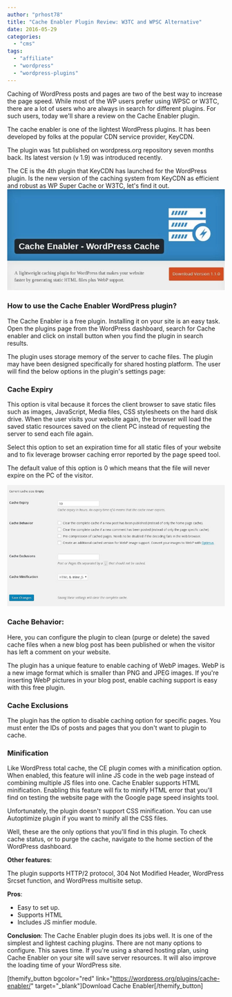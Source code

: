 ```yaml
---
author: "prhost78"
title: "Cache Enabler Plugin Review: W3TC and WPSC Alternative"
date: 2016-05-29
categories: 
  - "cms"
tags: 
  - "affiliate"
  - "wordpress"
  - "wordpress-plugins"
---
```


Caching of WordPress posts and pages are two of the best way to increase the page speed. While most of the WP users prefer using WPSC or W3TC, there are a lot of users who are always in search for different plugins. For such users, today we'll share a review on the Cache Enabler plugin.

The cache enabler is one of the lightest WordPress plugins. It has been developed by folks at the popular CDN service provider, KeyCDN.

The plugin was 1st published on wordpress.org repository seven months back. Its latest version (v 1.9) was introduced recently.

The CE is the 4th plugin that KeyCDN has launched for the WordPress plugin. Is the new version of the caching system from KeyCDN as efficient and robust as WP Super Cache or W3TC, let's find it out.![keycdn lightweight caching plugin for WordPress](images/keycdn-caching-plugin-1-1.jpeg)

### How to use the Cache Enabler WordPress plugin?

The Cache Enabler is a free plugin. Installing it on your site is an easy task. Open the plugins page from the WordPress dashboard, search for Cache enabler and click on install button when you find the plugin in search results.

The plugin uses storage memory of the server to cache files. The plugin may have been designed specifically for shared hosting platform. The user will find the below options in the plugin's settings page:

### Cache Expiry

This option is vital because it forces the client browser to save static files such as images, JavaScript, Media files, CSS stylesheets on the hard disk drive. When the user visits your website again, the browser will load the saved static resources saved on the client PC instead of requesting the server to send each file again.

Select this option to set an expiration time for all static files of your website and to fix leverage browser caching error reported by the page speed tool.

The default value of this option is 0 which means that the file will never expire on the PC of the visitor.

![cache enabler plugin review](images/cache-enabler-plugin-1.jpeg)

### Cache Behavior:

Here, you can configure the plugin to clean (purge or delete) the saved cache files when a new blog post has been published or when the visitor has left a comment on your website.

The plugin has a unique feature to enable caching of WebP images. WebP is a new image format which is smaller than PNG and JPEG images. If you're inserting WebP pictures in your blog post, enable caching support is easy with this free plugin.

### Cache Exclusions

The plugin has the option to disable caching option for specific pages. You must enter the IDs of posts and pages that you don't want to plugin to cache.

### Minification

Like WordPress total cache, the CE plugin comes with a minification option. When enabled, this feature will inline JS code in the web page instead of combining multiple JS files into one. Cache Enabler supports HTML minification. Enabling this feature will fix to minify HTML error that you'll find on testing the website page with the Google page speed insights tool.

Unfortunately, the plugin doesn't support CSS minification. You can use Autoptimize plugin if you want to minify all the CSS files.

Well, these are the only options that you'll find in this plugin. To check cache status, or to purge the cache, navigate to the home section of the WordPress dashboard.

**Other features**:

The plugin supports HTTP/2 protocol, 304 Not Modified Header, WordPress Srcset function, and WordPress multisite setup.

**Pros**:

- Easy to set up.
- Supports HTML
- Includes JS minfier module.

**Conclusion**: The Cache Enabler plugin does its jobs well. It is one of the simplest and lightest caching plugins. There are not many options to configure. This saves time. If you're using a shared hosting plan, using Cache Enabler on your site will save server resources. It will also improve the loading time of your WordPress site.

\[themify\_button bgcolor="red" link="https://wordpress.org/plugins/cache-enabler/" target="\_blank"\]Download Cache Enabler\[/themify\_button\]
